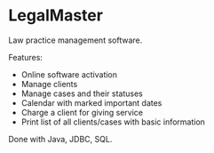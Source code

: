# LegalMaster

Law practice management software.

Features:
- Online software activation
- Manage clients
- Manage cases and their statuses
- Calendar with marked important dates
- Charge a client for giving service
- Print list of all clients/cases with basic information

Done with Java, JDBC, SQL.
